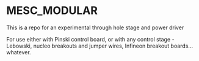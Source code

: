 # MESC_MODULAR
This is a repo for an experimental through hole stage and power driver

For use either with Pinski control board, or with any control stage - Lebowski, nucleo breakouts and jumper wires, Infineon breakout boards... whatever.
